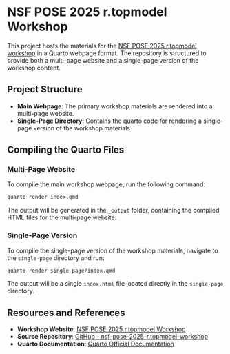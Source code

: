 # NSF POSE 2025 r.topmodel Workshop  

This project hosts the materials for the [NSF POSE 2025 r.topmodel workshop](https://workshop.isnew.info/nsf-pose-2025-r.topmodel/) in a Quarto webpage format. The repository is structured to provide both a multi-page website and a single-page version of the workshop content.  

## Project Structure  

- **Main Webpage**: The primary workshop materials are rendered into a multi-page website.  
- **Single-Page Directory**: Contains the quarto code for rendering a single-page version of the workshop materials.  

## Compiling the Quarto Files  

### Multi-Page Website  
To compile the main workshop webpage, run the following command:  
```bash  
quarto render index.qmd  
```  
The output will be generated in the `_output` folder, containing the compiled HTML files for the multi-page website.  

### Single-Page Version  
To compile the single-page version of the workshop materials, navigate to the `single-page` directory and run:  
```bash  
quarto render single-page/index.qmd  
```  
The output will be a single `index.html` file located directly in the `single-page` directory.  

## Resources and References
- **Workshop Website**: [NSF POSE 2025 r.topmodel Workshop](https://workshop.isnew.info/nsf-pose-2025-r.topmodel/)  
- **Source Repository**: [GitHub - nsf-pose-2025-r.topmodel-workshop](https://github.com/HuidaeCho/nsf-pose-2025-r.topmodel-workshop)  
- **Quarto Documentation**: [Quarto Official Documentation](https://quarto.org/docs/get-started/)  
